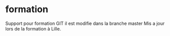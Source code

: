 # formation
Support pour formation GIT
il est modifie dans la branche master
Mis a jour lors de la formation à Lille.
